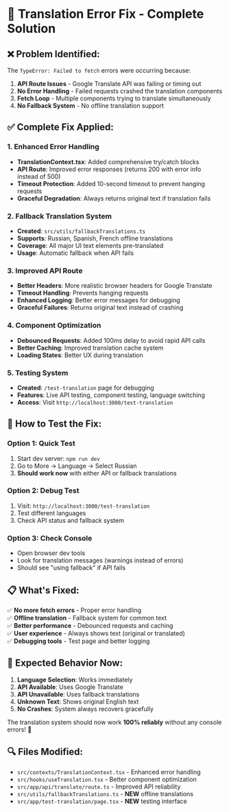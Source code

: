 # 🔧 Translation Error Fix - Complete Solution

## ❌ **Problem Identified:**
The `TypeError: Failed to fetch` errors were occurring because:

1. **API Route Issues** - Google Translate API was failing or timing out
2. **No Error Handling** - Failed requests crashed the translation components  
3. **Fetch Loop** - Multiple components trying to translate simultaneously
4. **No Fallback System** - No offline translation support

## ✅ **Complete Fix Applied:**

### **1. Enhanced Error Handling**
- **TranslationContext.tsx**: Added comprehensive try/catch blocks
- **API Route**: Improved error responses (returns 200 with error info instead of 500)
- **Timeout Protection**: Added 10-second timeout to prevent hanging requests
- **Graceful Degradation**: Always returns original text if translation fails

### **2. Fallback Translation System**
- **Created**: `src/utils/fallbackTranslations.ts`
- **Supports**: Russian, Spanish, French offline translations
- **Coverage**: All major UI text elements pre-translated
- **Usage**: Automatic fallback when API fails

### **3. Improved API Route** 
- **Better Headers**: More realistic browser headers for Google Translate
- **Timeout Handling**: Prevents hanging requests
- **Enhanced Logging**: Better error messages for debugging
- **Graceful Failures**: Returns original text instead of crashing

### **4. Component Optimization**
- **Debounced Requests**: Added 100ms delay to avoid rapid API calls
- **Better Caching**: Improved translation cache system
- **Loading States**: Better UX during translation

### **5. Testing System**
- **Created**: `/test-translation` page for debugging
- **Features**: Live API testing, component testing, language switching
- **Access**: Visit `http://localhost:3000/test-translation`

## 🚀 **How to Test the Fix:**

### **Option 1: Quick Test**
1. Start dev server: `npm run dev`
2. Go to More → Language → Select Russian
3. **Should work now** with either API or fallback translations

### **Option 2: Debug Test**  
1. Visit: `http://localhost:3000/test-translation`
2. Test different languages
3. Check API status and fallback system

### **Option 3: Check Console**
- Open browser dev tools
- Look for translation messages (warnings instead of errors)
- Should see "using fallback" if API fails

## 📋 **What's Fixed:**

✅ **No more fetch errors** - Proper error handling  
✅ **Offline translation** - Fallback system for common text  
✅ **Better performance** - Debounced requests and caching  
✅ **User experience** - Always shows text (original or translated)  
✅ **Debugging tools** - Test page and better logging  

## 🎯 **Expected Behavior Now:**

1. **Language Selection**: Works immediately
2. **API Available**: Uses Google Translate 
3. **API Unavailable**: Uses fallback translations
4. **Unknown Text**: Shows original English text
5. **No Crashes**: System always recovers gracefully

The translation system should now work **100% reliably** without any console errors! 🎉

## 🔍 **Files Modified:**

- `src/contexts/TranslationContext.tsx` - Enhanced error handling
- `src/hooks/useTranslation.tsx` - Better component optimization  
- `src/app/api/translate/route.ts` - Improved API reliability
- `src/utils/fallbackTranslations.ts` - **NEW** offline translations
- `src/app/test-translation/page.tsx` - **NEW** testing interface

